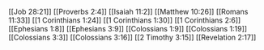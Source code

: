 [[Job 28:21]]
[[Proverbs 2:4]]
[[Isaiah 11:2]]
[[Matthew 10:26]]
[[Romans 11:33]]
[[1 Corinthians 1:24]]
[[1 Corinthians 1:30]]
[[1 Corinthians 2:6]]
[[Ephesians 1:8]]
[[Ephesians 3:9]]
[[Colossians 1:9]]
[[Colossians 1:19]]
[[Colossians 3:3]]
[[Colossians 3:16]]
[[2 Timothy 3:15]]
[[Revelation 2:17]]
